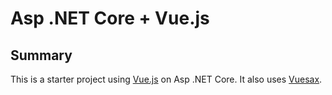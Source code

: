 # Asp .NET Core + Vue.js

## Summary

This is a starter project using [Vue.js](https://vuejs.org/) on Asp .NET Core. It also uses [Vuesax](https://lusaxweb.github.io/vuesax/).